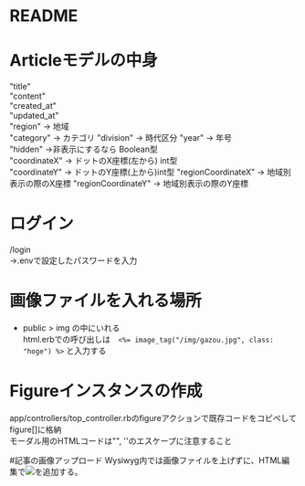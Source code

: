 # README  
# Articleモデルの中身
"title"  
"content"  
"created_at"  
"updated_at"  
"region" → 地域  
"category" → カテゴリ
"division" → 時代区分
"year" → 年号  
"hidden" →非表示にするなら Boolean型  
"coordinateX" → ドットのX座標(左から) int型  
"coordinateY" → ドットのY座標(上から)int型 
"regionCoordinateX" → 地域別表示の際のX座標
"regionCoordinateY" → 地域別表示の際のY座標 
  
# ログイン  
/login  
→.envで設定したパスワードを入力  
    
# 画像ファイルを入れる場所  
- public > img の中にいれる  
html.erbでの呼び出しは　``` <%= image_tag("/img/gazou.jpg", class: "hoge") %> ``` と入力する  

# Figureインスタンスの作成  
app/controllers/top_controller.rbのfigureアクションで既存コードをコピペしてfigure[]に格納  
モーダル用のHTMLコードは"", ''のエスケープに注意すること  

#記事の画像アップロード
Wysiwyg内では画像ファイルを上げずに、HTML編集で<img src="/img/article/hogehoge.jpg">を追加する。

